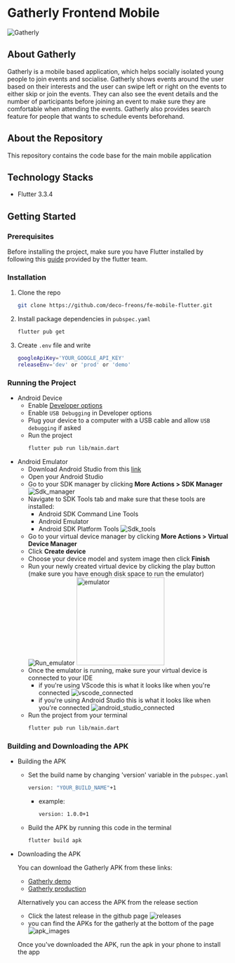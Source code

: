# Gatherly Frontend Mobile

![Gatherly](readme_images/logo.png)

## About Gatherly

Gatherly is a mobile based application, which helps socially isolated young people to join events and socialise. Gatherly shows events around the user based on their interests and the user can swipe left or right on the events to either skip or join the events. They can also see the event details and the number of participants before joining an event to make sure they are comfortable when attending the events. Gatherly also provides search feature for people that wants to schedule events beforehand.

## About the Repository

This repository contains the code base for the main mobile application

## Technology Stacks

- Flutter 3.3.4

## Getting Started

### Prerequisites

Before installing the project, make sure you have Flutter installed by following this [guide](https://docs.flutter.dev/get-started/install) provided by the flutter team.

### Installation

1. Clone the repo
   ```sh
   git clone https://github.com/deco-freons/fe-mobile-flutter.git
   ```
2. Install package dependencies in `pubspec.yaml`
   ```bash
   flutter pub get
   ```
3. Create `.env` file and write
   ```sh
   googleApiKey='YOUR_GOOGLE_API_KEY'
   releaseEnv='dev' or 'prod' or 'demo'
   ```

### Running the Project

- Android Device
  - Enable [Developer options](https://developer.android.com/studio/debug/dev-options)
  - Enable `USB Debugging` in Developer options
  - Plug your device to a computer with a USB cable and allow `USB debugging` if asked
  - Run the project
    ```sh
    flutter pub run lib/main.dart
    ```
- Android Emulator
  - Download Android Studio from this [link](https://developer.android.com/studio)
  - Open your Android Studio
  - Go to your SDK manager by clicking **More Actions > SDK Manager**
    ![Sdk_manager](readme_images/sdk_manager.png)
  - Navigate to SDK Tools tab and make sure that these tools are installed:
    - Android SDK Command Line Tools
    - Android Emulator
    - Android SDK Platform Tools
      ![Sdk_tools](readme_images/sdk_tools.png)
  - Go to your virtual device manager by clicking **More Actions > Virtual Device Manager**
  - Click **Create device**
  - Choose your device model and system image then click **Finish**
  - Run your newly created virtual device by clicking the play button (make sure you have enough disk space to run the emulator)
    ![Run_emulator](readme_images/run_emulator.jpg)
    <img src="readme_images/emulator.png" alt="emulator" width="200"/>
  - Once the emulator is running, make sure your virtual device is connected to your IDE
    - if you're using VScode this is what it looks like when you're connected
      ![vscode_connected](readme_images/vscode_connected.png)
    - if you're using Android Studio this is what it looks like when you're connected
      ![android_studio_connected](readme_images/android_studio_connected.jpg)
  - Run the project from your terminal
    ```sh
    flutter pub run lib/main.dart
    ```

### Building and Downloading the APK

- Building the APK

  - Set the build name by changing 'version' variable in the `pubspec.yaml`

    ```sh
    version: "YOUR_BUILD_NAME"+1
    ```

    - example:
      ```sh
      version: 1.0.0+1
      ```

  - Build the APK by running this code in the terminal
    ```sh
    flutter build apk
    ```

- Downloading the APK

  You can download the Gatherly APK from these links:

  - [Gatherly demo](https://drive.google.com/file/d/1Kbf793K9MLH9fUQ5dSdfJhBOtvbnDMzH/view?usp=sharing)
  - [Gatherly production](https://drive.google.com/file/d/15AqWE3OjxfubfT4o-ws-o0NWek-c1in4/view?usp=sharing)

  Alternatively you can access the APK from the release section

  - Click the latest release in the github page
    ![releases](readme_images/releases.jpg)
  - you can find the APKs for the gatherly at the bottom of the page
    ![apk_images](readme_images/apks.jpg)

  Once you've downloaded the APK, run the apk in your phone to install the app
